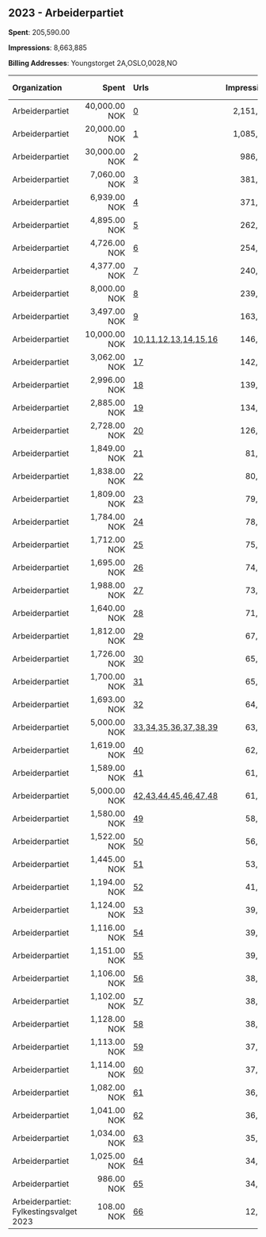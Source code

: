 ## 2023 - Arbeiderpartiet 
**Spent**: 205,590.00

**Impressions**: 8,663,885

**Billing Addresses**: Youngstorget 2A,OSLO,0028,NO

|Organization|Spent|Urls|Impressions|Genders|Age Brackets|Country Codes|
|:---|---:|:---|---:|:---|:---|:---|
|Arbeiderpartiet|40,000.00 NOK|[0](https://www.snap.com/political-ads/asset/4330cabdd1cb9e91ee784d4addb91d43ee5932241d1e0213331e0bd1263b68d0?mediaType=mp4)|2,151,012||35+|norway|
|Arbeiderpartiet|20,000.00 NOK|[1](https://www.snap.com/political-ads/asset/f5f6fb745c007b78a50112a260397f16394b5b0daec59e1be1ba6e81acf46fbe?mediaType=mp4)|1,085,579||18+|norway|
|Arbeiderpartiet|30,000.00 NOK|[2](https://www.snap.com/political-ads/asset/3942cc5d004cb76431f68b39ac440b6a6ea5d553877c87d35077bf1d18bf0a70?mediaType=mp4)|986,287||18+|norway|
|Arbeiderpartiet|7,060.00 NOK|[3](https://www.snap.com/political-ads/asset/25fc617ca91c24c55066441b548ed97f8feca757351228bdb3f6164e5eb4c95d?mediaType=mp4)|381,113||25-45||
|Arbeiderpartiet|6,939.00 NOK|[4](https://www.snap.com/political-ads/asset/6a65b2df1f60ac302bf810f6edc08feafe5fbe7ec095dc8ab5d4fc35576b2acb?mediaType=mp4)|371,219||25-45||
|Arbeiderpartiet|4,895.00 NOK|[5](https://www.snap.com/political-ads/asset/7661ea87bc088855c222410dc4b05c09755fa40676975ff0877ae96cb9b22230?mediaType=mp4)|262,608||25-45||
|Arbeiderpartiet|4,726.00 NOK|[6](https://www.snap.com/political-ads/asset/9edf18ac5040e0b162046277bff2d994ccbf6b0a856ebf0c3c03dcfef404bfdc?mediaType=mp4)|254,894||25-45||
|Arbeiderpartiet|4,377.00 NOK|[7](https://www.snap.com/political-ads/asset/253bb9e84213620d7bddbae3a3f73c320af4ffad7fa0538c13756cee69d01dfe?mediaType=mp4)|240,921||25-45||
|Arbeiderpartiet|8,000.00 NOK|[8](https://www.snap.com/political-ads/asset/3942cc5d004cb76431f68b39ac440b6a6ea5d553877c87d35077bf1d18bf0a70?mediaType=mp4)|239,991||18+|norway|
|Arbeiderpartiet|3,497.00 NOK|[9](https://www.snap.com/political-ads/asset/e7ab652fe703f97ffd3d27e704e074c7adeb9a9513d6e1ae214ca835f9fb8b42?mediaType=mp4)|163,123||18+||
|Arbeiderpartiet|10,000.00 NOK|[10](https://www.snap.com/political-ads/asset/fd2435e36516550a6fba6ca2698a32ac1c299751242b31341016dd36fd86e964?mediaType=mp4),[11](https://www.snap.com/political-ads/asset/1897df0f6e007949349bb0222d31372536a6351a7acbc63bada28568acb53e75?mediaType=mp4),[12](https://www.snap.com/political-ads/asset/69e0a2d25126f3cceece33bc9b24d31e2687b076e48aa621f541d69fbf469ca5?mediaType=mp4),[13](https://www.snap.com/political-ads/asset/a40f089e674f5a529c12ece7b38fb0a02626fccdd07728a0392365244140fd2d?mediaType=mp4),[14](https://www.snap.com/political-ads/asset/33b0db0fd5a8a6e5e61d0c4d8a8ddf785179c4a4219ca5ce8a284cab2fa3d8e3?mediaType=mp4),[15](https://www.snap.com/political-ads/asset/640455a345fbda0bc805d2ee0830996fe5e7c73c8befacee47f0277770639507?mediaType=mp4),[16](https://www.snap.com/political-ads/asset/0799703575879c2a07407304f5780d404fb9a5d55311ff0470f7842aad174ecc?mediaType=mp4)|146,838||18+||
|Arbeiderpartiet|3,062.00 NOK|[17](https://www.snap.com/political-ads/asset/cce6759fb9643399f0d6be24644d94b725f14c70c03f39f0dfe2dc2cc5bea51d?mediaType=mp4)|142,854||18+||
|Arbeiderpartiet|2,996.00 NOK|[18](https://www.snap.com/political-ads/asset/468c63c763a0f44104d7008cce6697b5e075a1f3aef3ff6149b9cd99c67216fc?mediaType=mp4)|139,999||18+||
|Arbeiderpartiet|2,885.00 NOK|[19](https://www.snap.com/political-ads/asset/3223ff6414da8cb7a23c97455494786556d1c57ad4145331f7039db37d62cf21?mediaType=mp4)|134,616||18+||
|Arbeiderpartiet|2,728.00 NOK|[20](https://www.snap.com/political-ads/asset/b906ff734a4db3b4a14fc3d0c9703d13df714dd1385ff069c11bc7465d90d2e4?mediaType=mp4)|126,344||18+||
|Arbeiderpartiet|1,849.00 NOK|[21](https://www.snap.com/political-ads/asset/c1024b082e6c0a9bd54c87c0182da1c494bab5776c7a96770498d5699cd62aab?mediaType=mp4)|81,215||18+||
|Arbeiderpartiet|1,838.00 NOK|[22](https://www.snap.com/political-ads/asset/45c1aae8d560bccf5f0d3d36692d53eb28efa9701836e78bde5006d131d2ae66?mediaType=mp4)|80,552||18+||
|Arbeiderpartiet|1,809.00 NOK|[23](https://www.snap.com/political-ads/asset/f77ff9a98da8568bddbc23a015b1d7f7fd1e5b9900d1df5cd1e8d47b4160e1e8?mediaType=mp4)|79,647||18+||
|Arbeiderpartiet|1,784.00 NOK|[24](https://www.snap.com/political-ads/asset/b37f9c15214b642602d394fc54f35328616e9cb5336b999b8a6185551aad99d2?mediaType=mp4)|78,252||18+||
|Arbeiderpartiet|1,712.00 NOK|[25](https://www.snap.com/political-ads/asset/c459a080654dc2a8d327d1e712dd2b80ab7a19967ab6a44b6f0d2a30c7ac5ee4?mediaType=mp4)|75,076||18+||
|Arbeiderpartiet|1,695.00 NOK|[26](https://www.snap.com/political-ads/asset/8e24719e5ed1216519f7ba3106562691ebe2c14c8843a1b888f5e2275c40cade?mediaType=mp4)|74,189||18+||
|Arbeiderpartiet|1,988.00 NOK|[27](https://www.snap.com/political-ads/asset/193b8b5684edc78be8584395b1fea576f1f6e6bea695fd286b35664b217658fa?mediaType=mp4)|73,367||18+|norway|
|Arbeiderpartiet|1,640.00 NOK|[28](https://www.snap.com/political-ads/asset/243b7c0ad75b69fb8f8bdf383fdb4e1b979525ca3a17921e7107669e595624c0?mediaType=mp4)|71,596||18+||
|Arbeiderpartiet|1,812.00 NOK|[29](https://www.snap.com/political-ads/asset/1e27bb5748b0b06499f428d94322caa06e5c21259284092ba85159a9041264a4?mediaType=mp4)|67,515||18+|norway|
|Arbeiderpartiet|1,726.00 NOK|[30](https://www.snap.com/political-ads/asset/4ed164db0e9fb22ac2476b4bde86258bfbae32a0ab1c622879774e437b8f3f29?mediaType=mp4)|65,993||18+|norway|
|Arbeiderpartiet|1,700.00 NOK|[31](https://www.snap.com/political-ads/asset/91dc1c69942ffb1945bbe432318e119e914eb6dccfb7dc42928282edad6d1ab3?mediaType=mp4)|65,652||18+|norway|
|Arbeiderpartiet|1,693.00 NOK|[32](https://www.snap.com/political-ads/asset/73f6e6068db314e08e4724962ae708e21b043e97b144e03a602ddf5404b58f10?mediaType=mp4)|64,297||18+|norway|
|Arbeiderpartiet|5,000.00 NOK|[33](https://www.snap.com/political-ads/asset/eba92d05321699beffbf9f0a33ced52f9b27cf848ed45102219f77a0e499da9d?mediaType=mp4),[34](https://www.snap.com/political-ads/asset/a83d13ddc2ccd6d6a886bb1b81dc850735213dc15b2def2b6b1a8b0674de06e0?mediaType=mp4),[35](https://www.snap.com/political-ads/asset/5c649f9733de154afaa76160e4300c92512a591060d30ca655dd1bc49b54129c?mediaType=mp4),[36](https://www.snap.com/political-ads/asset/c1966d2337b610f1b3a4eac680f8f6a1320a3b02c2a67cb2a1de309388dfbf84?mediaType=mp4),[37](https://www.snap.com/political-ads/asset/857a86947f961edf04f934ffcea295eba052297f64f411688df859b892882605?mediaType=mp4),[38](https://www.snap.com/political-ads/asset/b9cd3490c13febd01a63e78edc02688ad5695535eea8164274f8908a39d5a1b4?mediaType=mp4),[39](https://www.snap.com/political-ads/asset/e06c279edf4976d213b9c295c5d80aea850ad846dd4d2bbb6f2f9b7c8b81ec9c?mediaType=mp4)|63,622||18+|norway|
|Arbeiderpartiet|1,619.00 NOK|[40](https://www.snap.com/political-ads/asset/92c71359e043047fdd0f8bf4bb22dd01690b0442585628c186bb05275beb9b54?mediaType=mp4)|62,092||18+|norway|
|Arbeiderpartiet|1,589.00 NOK|[41](https://www.snap.com/political-ads/asset/e1017bb2503e79f39295c50d3447a991f6e02db65f88dc769665051e635a598b?mediaType=mp4)|61,197||18+|norway|
|Arbeiderpartiet|5,000.00 NOK|[42](https://www.snap.com/political-ads/asset/510369db9d2fd3546cdbaccba9eee657f0f50a8e003cf57b37ad44fd2a7f3ba7?mediaType=mp4),[43](https://www.snap.com/political-ads/asset/c947aa97976d8a14c259a198ada7995805efa28cd49250c049b2d138dfa92261?mediaType=mp4),[44](https://www.snap.com/political-ads/asset/d7abff567390b8d9cde463ad17dc26793b366f9041fe559a65e73adca3c98e77?mediaType=mp4),[45](https://www.snap.com/political-ads/asset/a68ba19907964e0f0a821d5d48ca5c253dafc413f741c40631021ea39e915063?mediaType=mp4),[46](https://www.snap.com/political-ads/asset/7f3b24b27f18137ab2e189a73786f0f32173d38152d6caf7ede9a0728b6259e3?mediaType=mp4),[47](https://www.snap.com/political-ads/asset/1900c67a49eaa49e53f79522a26492ec986f2eea6c0dcf09f5e6dee4bd696027?mediaType=mp4),[48](https://www.snap.com/political-ads/asset/ceefd631bf45a1429fdf965649713dcb5126c835c1be7195044df0f9a0336c8a?mediaType=mp4)|61,195||18+|norway|
|Arbeiderpartiet|1,580.00 NOK|[49](https://www.snap.com/political-ads/asset/1a65fa3987d1ae9a7ec5d16923ff055a2bf7a79b1f2db47bea1ab78f4ffa8991?mediaType=mp4)|58,672||18+|norway|
|Arbeiderpartiet|1,522.00 NOK|[50](https://www.snap.com/political-ads/asset/511e4767b0d91e0b919bef7ab0154666d6056461de13f51e772c92992bb6c409?mediaType=mp4)|56,846||18+|norway|
|Arbeiderpartiet|1,445.00 NOK|[51](https://www.snap.com/political-ads/asset/34e3e65c2cb27a47586dea305bd2f68fab2ee59fe5859277908f966e198e3ec5?mediaType=mp4)|53,334||18+|norway|
|Arbeiderpartiet|1,194.00 NOK|[52](https://www.snap.com/political-ads/asset/e995733c09b6759fccce331307d540c2e8d0bd96541a81190d908fa4cd11ff5e?mediaType=mp4)|41,931||18+|norway|
|Arbeiderpartiet|1,124.00 NOK|[53](https://www.snap.com/political-ads/asset/f75e0f6086025fa4770a33173d42d3e73b6cafed05f860a85d9c2b0b74340961?mediaType=mp4)|39,655||18+|norway|
|Arbeiderpartiet|1,116.00 NOK|[54](https://www.snap.com/political-ads/asset/58682814bde1333275d6fda474308202dfe068eece745937da305a8b7cd137fc?mediaType=mp4)|39,235||18+|norway|
|Arbeiderpartiet|1,151.00 NOK|[55](https://www.snap.com/political-ads/asset/bad62b207c5eb76093e81713f465ca1070e8ac4a1ab7eb81f2b389fcba22f50b?mediaType=mp4)|39,089||18+|norway|
|Arbeiderpartiet|1,106.00 NOK|[56](https://www.snap.com/political-ads/asset/196cef89b87377b869456ad090c8d1210fc6a3120b4f0daaf192eda1ecde518e?mediaType=mp4)|38,895||18+|norway|
|Arbeiderpartiet|1,102.00 NOK|[57](https://www.snap.com/political-ads/asset/779a137d6084f5e7c2b1bea28eea2650d98f87a717eab72b2064135af9d0e505?mediaType=mp4)|38,711||18+|norway|
|Arbeiderpartiet|1,128.00 NOK|[58](https://www.snap.com/political-ads/asset/1f251e73b01f39c5660273573c4b6a7572ebe9bda2db6ba1fc79ff0219b044ba?mediaType=mp4)|38,375||18+|norway|
|Arbeiderpartiet|1,113.00 NOK|[59](https://www.snap.com/political-ads/asset/9a974df2bc34d6f9961b9eae4d13e40f06276a8ce1bb278477b0bc381ed8dbe9?mediaType=mp4)|37,883||18+|norway|
|Arbeiderpartiet|1,114.00 NOK|[60](https://www.snap.com/political-ads/asset/542820780d925bdf222171306d37e97109693de8ddce517222003d6723975d9f?mediaType=mp4)|37,860||18+|norway|
|Arbeiderpartiet|1,082.00 NOK|[61](https://www.snap.com/political-ads/asset/e98843d5ec06a499b5904590d7fd0adb91fb468ad1975019a2a7207912ff7f14?mediaType=mp4)|36,786||18+|norway|
|Arbeiderpartiet|1,041.00 NOK|[62](https://www.snap.com/political-ads/asset/f2fbd91d628a1d597de0ae59df9e90937fe4f3c9702f8560cac22b95732fe991?mediaType=mp4)|36,577||18+|norway|
|Arbeiderpartiet|1,034.00 NOK|[63](https://www.snap.com/political-ads/asset/8abcce5a1f7833cb76e699bc620068717113a97e690e8b40481ab32c611eb952?mediaType=mp4)|35,178||18+|norway|
|Arbeiderpartiet|1,025.00 NOK|[64](https://www.snap.com/political-ads/asset/a64bf0a286996161feabff5151f343047bebd89f375ceab5c18e4e423c3c1f58?mediaType=mp4)|34,845||18+|norway|
|Arbeiderpartiet|986.00 NOK|[65](https://www.snap.com/political-ads/asset/a9d9346b861ae2b00e8cf5b4d48a9bf56a9e240b183aab12936a5a74453ce570?mediaType=mp4)|34,558||18+|norway|
|Arbeiderpartiet: Fylkestingsvalget 2023|108.00 NOK|[66](https://www.snap.com/political-ads/asset/482d80b017fae2426485da4a129b71ae7b7512523bd8fca47588b3370e74d773?mediaType=mp4)|12,600||18+|norway|
